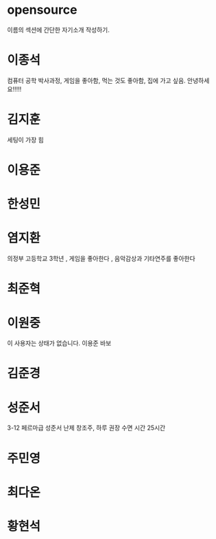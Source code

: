 # opensource
이름의 섹션에 간단한 자기소개 작성하기.

# 이종석
컴퓨터 공학 박사과정, 게임을 좋아함, 먹는 것도 좋아함, 집에 가고 싶음.
안녕하세요!!!!!
# 김지훈
세팅이 가장 힘
# 이용준

# 한성민

# 염지환
의정부 고등학교 3학년 , 게임을 좋아한다 , 음악감상과 기타연주를 좋아한다
# 최준혁

# 이원중
이 사용자는 상태가 없습니다.                             이용준 바보

# 김준경

# 성준서
3-12 페르마급 성준서 난제 창조주, 하루 권장 수면 시간 25시간

# 주민영

# 최다온

# 황현석
